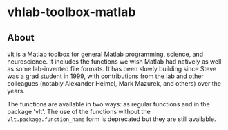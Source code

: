 # vhlab-toolbox-matlab

## About

[vlt](http://vlt.vhlab.org) is a Matlab toolbox for general Matlab programming, science, and neuroscience. It includes the functions we wish Matlab had natively as well as
some lab-invented file formats. It has been slowly building since Steve was a grad student in 1999, with contributions from the lab and other colleagues (notably
Alexander Heimel, Mark Mazurek, and others) over the years.

The functions are available in two ways: as regular functions and in the package 'vlt'. The use of the functions without the `vlt.package.function_name` form is deprecated but they are still available.



